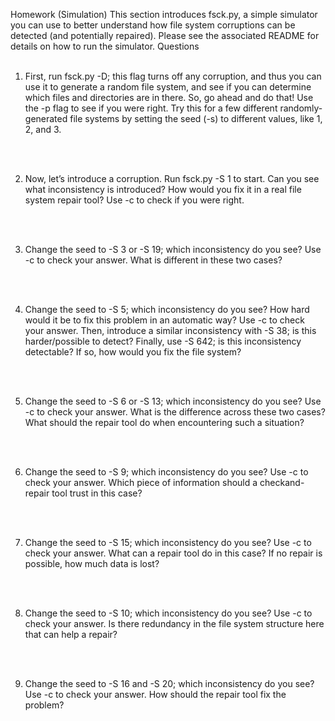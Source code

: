 Homework (Simulation)
This section introduces fsck.py, a simple simulator you can use to
better understand how file system corruptions can be detected (and potentially repaired). Please see the associated README for details on how
to run the simulator.
Questions
<br/>
<br/>

1. First, run fsck.py -D; this flag turns off any corruption, and thus
you can use it to generate a random file system, and see if you can
determine which files and directories are in there. So, go ahead and
do that! Use the -p flag to see if you were right. Try this for a few
different randomly-generated file systems by setting the seed (-s)
to different values, like 1, 2, and 3.
<br/>
<br/>

2. Now, let’s introduce a corruption. Run fsck.py -S 1 to start.
Can you see what inconsistency is introduced? How would you fix
it in a real file system repair tool? Use -c to check if you were right.
<br/>
<br/>

3. Change the seed to -S 3 or -S 19; which inconsistency do you
see? Use -c to check your answer. What is different in these two
cases?
<br/>
<br/>

4. Change the seed to -S 5; which inconsistency do you see? How
hard would it be to fix this problem in an automatic way? Use -c to
check your answer. Then, introduce a similar inconsistency with -S
38; is this harder/possible to detect? Finally, use -S 642; is this
inconsistency detectable? If so, how would you fix the file system?
<br/>
<br/>

5. Change the seed to -S 6 or -S 13; which inconsistency do you
see? Use -c to check your answer. What is the difference across
these two cases? What should the repair tool do when encountering
such a situation?
<br/>
<br/>

6. Change the seed to -S 9; which inconsistency do you see? Use -c
to check your answer. Which piece of information should a checkand-repair tool trust in this case?
<br/>
<br/>

7. Change the seed to -S 15; which inconsistency do you see? Use
-c to check your answer. What can a repair tool do in this case? If
no repair is possible, how much data is lost?
<br/>
<br/>

8. Change the seed to -S 10; which inconsistency do you see? Use
-c to check your answer. Is there redundancy in the file system
structure here that can help a repair?
<br/>
<br/>

9. Change the seed to -S 16 and -S 20; which inconsistency do you
see? Use -c to check your answer. How should the repair tool fix
the problem?